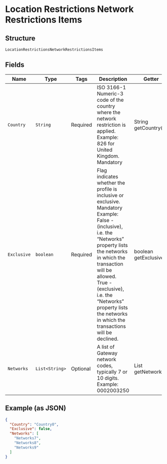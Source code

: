 
# Location Restrictions Network Restrictions Items

## Structure

`LocationRestrictionsNetworkRestrictionsItems`

## Fields

| Name | Type | Tags | Description | Getter | Setter |
|  --- | --- | --- | --- | --- | --- |
| `Country` | `String` | Required | ISO 3166-1 Numeric-3 code of the country where the network restriction is applied.<br>Example: 826 for United Kingdom.<br>Mandatory | String getCountry() | setCountry(String country) |
| `Exclusive` | `boolean` | Required | Flag indicates whether the profile is inclusive or exclusive.<br>Mandatory<br>Example: False - (inclusive), i.e. the “Networks” property lists the networks in which the transaction will be allowed.<br>True - (exclusive), i.e. the “Networks” property lists the networks in which the transactions will be declined. | boolean getExclusive() | setExclusive(boolean exclusive) |
| `Networks` | `List<String>` | Optional | A list of Gateway network codes, typically 7 or 10 digits.<br>Example: 0002003250 | List<String> getNetworks() | setNetworks(List<String> networks) |

## Example (as JSON)

```json
{
  "Country": "Country0",
  "Exclusive": false,
  "Networks": [
    "Networks7",
    "Networks8",
    "Networks9"
  ]
}
```

